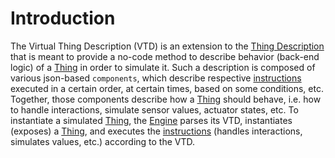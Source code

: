 # Introduction

The Virtual Thing Description (VTD) is an extension to the [Thing Description][td] that is meant to provide a no-code method to describe behavior (back-end logic) of a [Thing] in order to simulate it. Such a description is composed of various json-based `components`, which describe respective [instructions] executed in a certain order, at certain times, based on some conditions, etc. Together, those components describe how a [Thing] should behave, i.e. how to handle interactions, simulate sensor values, actuator states, etc. To instantiate a simulated [Thing], the [Engine] parses its VTD, instantiates (exposes) a [Thing], and executes the [instructions](#instructions) (handles interactions, simulates values, etc.) according to the VTD.
 





[instructions]: Architecture.md#instructions
[Engine]: Definitions.md#Virtual-Thing-Engine-and-Engine
[td]: https://www.w3.org/TR/wot-thing-description
[Thing]: https://www.w3.org/TR/wot-thing-description/#thing